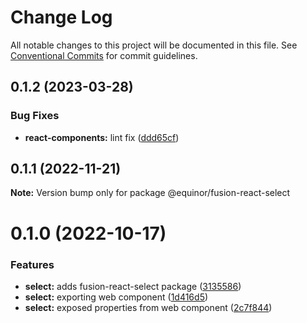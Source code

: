 # Change Log

All notable changes to this project will be documented in this file.
See [Conventional Commits](https://conventionalcommits.org) for commit guidelines.

## 0.1.2 (2023-03-28)


### Bug Fixes

* **react-components:** lint fix ([ddd65cf](https://github.com/equinor/fusion-react-components/commit/ddd65cf753205f72d70d3f7dd46d028f83799276))





## 0.1.1 (2022-11-21)

**Note:** Version bump only for package @equinor/fusion-react-select





# 0.1.0 (2022-10-17)


### Features

* **select:** adds fusion-react-select package ([3135586](https://github.com/equinor/fusion-react-components/commit/3135586ae54d6058666d85d2b5c9075fbeb2eb6b))
* **select:** exporting web component ([1d416d5](https://github.com/equinor/fusion-react-components/commit/1d416d5d49ab6a478525095f8a1e3148f1117983))
* **select:** exposed properties from web component ([2c7f844](https://github.com/equinor/fusion-react-components/commit/2c7f8446f0bfff2cc0136082bd39d555fc09b747))
